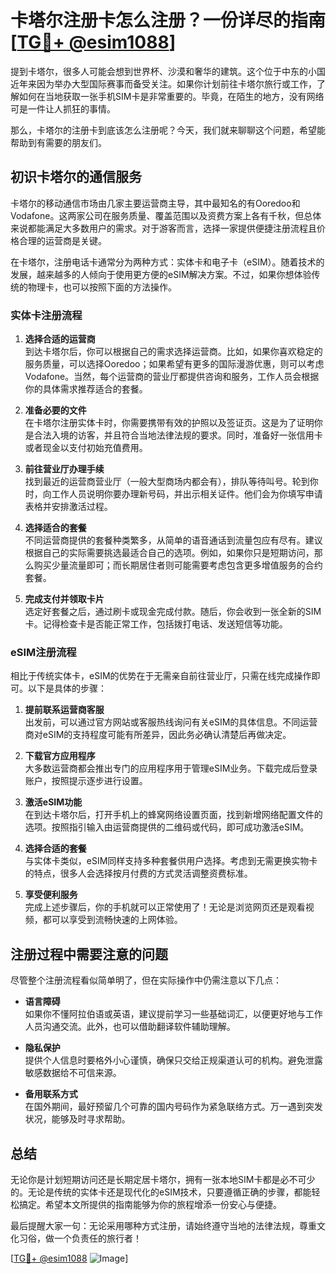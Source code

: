 # 卡塔尔注册卡怎么注册？一份详尽的指南[[TG💪+ @esim1088](https://t.me/s/esim1088)]

提到卡塔尔，很多人可能会想到世界杯、沙漠和奢华的建筑。这个位于中东的小国近年来因为举办大型国际赛事而备受关注。如果你计划前往卡塔尔旅行或工作，了解如何在当地获取一张手机SIM卡是非常重要的。毕竟，在陌生的地方，没有网络可是一件让人抓狂的事情。

那么，卡塔尔的注册卡到底该怎么注册呢？今天，我们就来聊聊这个问题，希望能帮助到有需要的朋友们。

## 初识卡塔尔的通信服务

卡塔尔的移动通信市场由几家主要运营商主导，其中最知名的有Ooredoo和Vodafone。这两家公司在服务质量、覆盖范围以及资费方案上各有千秋，但总体来说都能满足大多数用户的需求。对于游客而言，选择一家提供便捷注册流程且价格合理的运营商是关键。

在卡塔尔，注册电话卡通常分为两种方式：实体卡和电子卡（eSIM）。随着技术的发展，越来越多的人倾向于使用更方便的eSIM解决方案。不过，如果你想体验传统的物理卡，也可以按照下面的方法操作。

### 实体卡注册流程

1. **选择合适的运营商**  
   到达卡塔尔后，你可以根据自己的需求选择运营商。比如，如果你喜欢稳定的服务质量，可以选择Ooredoo；如果希望有更多的国际漫游优惠，则可以考虑Vodafone。当然，每个运营商的营业厅都提供咨询和服务，工作人员会根据你的具体需求推荐适合的套餐。

2. **准备必要的文件**  
   在卡塔尔注册实体卡时，你需要携带有效的护照以及签证页。这是为了证明你是合法入境的访客，并且符合当地法律法规的要求。同时，准备好一张信用卡或者现金以支付初始充值费用。

3. **前往营业厅办理手续**  
   找到最近的运营商营业厅（一般大型商场内都会有），排队等待叫号。轮到你时，向工作人员说明你要办理新号码，并出示相关证件。他们会为你填写申请表格并安排激活过程。

4. **选择适合的套餐**  
   不同运营商提供的套餐种类繁多，从简单的语音通话到流量包应有尽有。建议根据自己的实际需要挑选最适合自己的选项。例如，如果你只是短期访问，那么购买少量流量即可；而长期居住者则可能需要考虑包含更多增值服务的合约套餐。

5. **完成支付并领取卡片**  
   选定好套餐之后，通过刷卡或现金完成付款。随后，你会收到一张全新的SIM卡。记得检查卡是否能正常工作，包括拨打电话、发送短信等功能。

### eSIM注册流程

相比于传统实体卡，eSIM的优势在于无需亲自前往营业厅，只需在线完成操作即可。以下是具体的步骤：

1. **提前联系运营商客服**  
   出发前，可以通过官方网站或客服热线询问有关eSIM的具体信息。不同运营商对eSIM的支持程度可能有所差异，因此务必确认清楚后再做决定。

2. **下载官方应用程序**  
   大多数运营商都会推出专门的应用程序用于管理eSIM业务。下载完成后登录账户，按照提示逐步进行设置。

3. **激活eSIM功能**  
   在到达卡塔尔后，打开手机上的蜂窝网络设置页面，找到新增网络配置文件的选项。按照指引输入由运营商提供的二维码或代码，即可成功激活eSIM。

4. **选择合适的套餐**  
   与实体卡类似，eSIM同样支持多种套餐供用户选择。考虑到无需更换实物卡的特点，很多人会选择按月付费的方式灵活调整资费标准。

5. **享受便利服务**  
   完成上述步骤后，你的手机就可以正常使用了！无论是浏览网页还是观看视频，都可以享受到流畅快速的上网体验。

## 注册过程中需要注意的问题

尽管整个注册流程看似简单明了，但在实际操作中仍需注意以下几点：

- **语言障碍**  
  如果你不懂阿拉伯语或英语，建议提前学习一些基础词汇，以便更好地与工作人员沟通交流。此外，也可以借助翻译软件辅助理解。

- **隐私保护**  
  提供个人信息时要格外小心谨慎，确保只交给正规渠道认可的机构。避免泄露敏感数据给不可信来源。

- **备用联系方式**  
  在国外期间，最好预留几个可靠的国内号码作为紧急联络方式。万一遇到突发状况，能够及时寻求帮助。

## 总结

无论你是计划短期访问还是长期定居卡塔尔，拥有一张本地SIM卡都是必不可少的。无论是传统的实体卡还是现代化的eSIM技术，只要遵循正确的步骤，都能轻松搞定。希望本文所提供的指南能够为你的旅程增添一份安心与便捷。

最后提醒大家一句：无论采用哪种方式注册，请始终遵守当地的法律法规，尊重文化习俗，做一个负责任的旅行者！

[[TG💪+ @esim1088](https://t.me/s/esim1088) ![Image](https://i.postimg.cc/4NQfJmqS/Snipaste-2025-05-13-00-14-12.png)]
